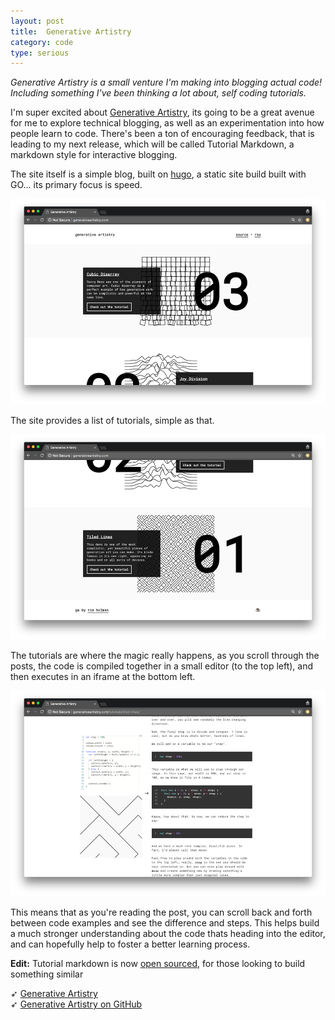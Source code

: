 ```yaml
---
layout: post
title:  Generative Artistry
category: code
type: serious
---
```


*Generative Artistry is a small venture I'm making into blogging actual code! Including something I've been thinking a lot about, self coding tutorials.*

I'm super excited about [Generative Artistry](http://generativeartistry.com), its going to be a great avenue for me to explore technical blogging, as well as an experimentation into how people learn to code. There's been a ton of encouraging feedback, that is leading to my next release, which will be called Tutorial Markdown, a markdown style for interactive blogging.

The site itself is a simple blog, built on [hugo](https://gohugo.io/), a static site build built with GO... its primary focus is speed.

![Generative Artistry Site](/images/generative-artistry-1.png)

The site provides a list of tutorials, simple as that.

![Another Generative Artistry Site Pic](/images/generative-artistry-2.png)

The tutorials are where the magic really happens, as you scroll through the posts, the code is compiled together in a small editor (to the top left), and then executes in an iframe at the bottom left.

![Generative Artistry tutorial page](/images/generative-artistry-3.png)

This means that as you're reading the post, you can scroll back and forth between code examples and see the difference and steps. This helps build a much stronger understanding about the code thats heading into the editor, and can hopefully help to foster a better learning process.

**Edit:** Tutorial markdown is now [open sourced](/post/tutorial-markdown/), for those looking to build something similar

➶ [Generative Artistry](http://generativeartistry.com)<br>
➶ [Generative Artistry on GitHub](https://github.com/tholman/generative-artistry)